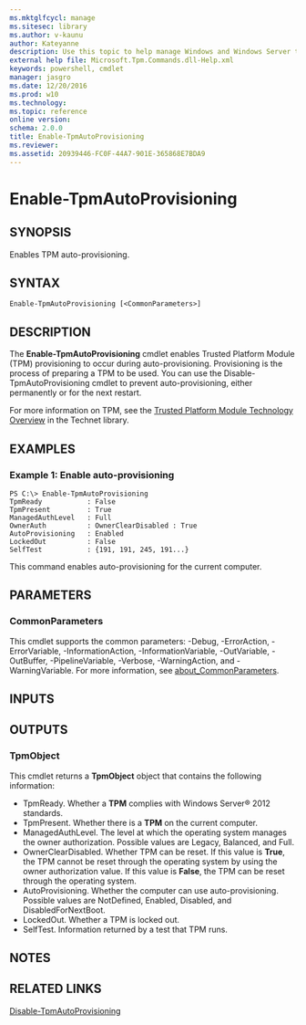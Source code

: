 ```yaml
---
ms.mktglfcycl: manage
ms.sitesec: library
ms.author: v-kaunu
author: Kateyanne
description: Use this topic to help manage Windows and Windows Server technologies with Windows PowerShell.
external help file: Microsoft.Tpm.Commands.dll-Help.xml
keywords: powershell, cmdlet
manager: jasgro
ms.date: 12/20/2016
ms.prod: w10
ms.technology: 
ms.topic: reference
online version: 
schema: 2.0.0
title: Enable-TpmAutoProvisioning
ms.reviewer:
ms.assetid: 20939446-FC0F-44A7-901E-365868E7BDA9
---
```


# Enable-TpmAutoProvisioning

## SYNOPSIS
Enables TPM auto-provisioning.

## SYNTAX

```
Enable-TpmAutoProvisioning [<CommonParameters>]
```

## DESCRIPTION
The **Enable-TpmAutoProvisioning** cmdlet enables Trusted Platform Module (TPM) provisioning to occur during auto-provisioning.
Provisioning is the process of preparing a TPM to be used.
You can use the Disable-TpmAutoProvisioning cmdlet to prevent auto-provisioning, either permanently or for the next restart.

For more information on TPM, see the [Trusted Platform Module Technology Overview](https://technet.microsoft.com/en-us/library/jj131725.aspx) in the Technet library.

## EXAMPLES

### Example 1: Enable auto-provisioning
```
PS C:\> Enable-TpmAutoProvisioning
TpmReady           : False
TpmPresent         : True
ManagedAuthLevel   : Full
OwnerAuth          : OwnerClearDisabled : True
AutoProvisioning   : Enabled
LockedOut          : False
SelfTest           : {191, 191, 245, 191...}
```

This command enables auto-provisioning for the current computer.

## PARAMETERS

### CommonParameters
This cmdlet supports the common parameters: -Debug, -ErrorAction, -ErrorVariable, -InformationAction, -InformationVariable, -OutVariable, -OutBuffer, -PipelineVariable, -Verbose, -WarningAction, and -WarningVariable. For more information, see [about_CommonParameters](https://go.microsoft.com/fwlink/?LinkID=113216).

## INPUTS

## OUTPUTS

### TpmObject
This cmdlet returns a **TpmObject** object that contains the following information:

- TpmReady. Whether a **TPM** complies with Windows Server® 2012 standards.
- TpmPresent. Whether there is a **TPM** on the current computer.
- ManagedAuthLevel. The level at which the operating system manages the owner authorization. Possible values are Legacy, Balanced, and Full.
- OwnerClearDisabled. Whether TPM can be reset. If this value is **True**, the TPM cannot be reset through the operating system by using the owner authorization value. If this value is **False**, the TPM can be reset through the operating system. 
- AutoProvisioning. Whether the computer can use auto-provisioning. Possible values are NotDefined, Enabled, Disabled, and DisabledForNextBoot.
- LockedOut. Whether a TPM is locked out.
- SelfTest. Information returned by a test that TPM runs.

## NOTES

## RELATED LINKS

[Disable-TpmAutoProvisioning](./Disable-TpmAutoProvisioning.md)


